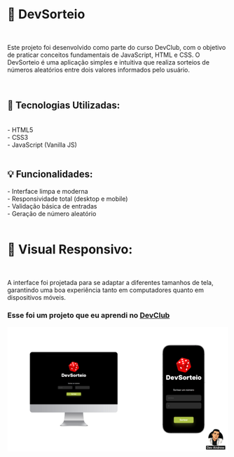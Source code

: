 <h1>🎲 DevSorteio</h1>
<br>
<p>
  Este projeto foi desenvolvido como parte do curso DevClub, com o objetivo de praticar conceitos fundamentais de JavaScript, HTML e CSS. O DevSorteio é uma aplicação simples e intuitiva que realiza sorteios de números aleatórios entre dois valores informados pelo usuário.
</p>
<br>
<h2>🔧 Tecnologias Utilizadas:</h2>
<br>
- HTML5
<br>
- CSS3
<br>
- JavaScript (Vanilla JS)
<br>
<br>
<h2>💡 Funcionalidades:</h2>
- Interface limpa e moderna
<br>
- Responsividade total (desktop e mobile)
<br>
- Validação básica de entradas
<br>
- Geração de número aleatório
<br>
<br>
<h1>📱 Visual Responsivo:</h1>
<br>
<p>A interface foi projetada para se adaptar a diferentes tamanhos de tela, garantindo uma boa experiência tanto em computadores quanto em dispositivos móveis.</p>

<h3>Esse foi um projeto que eu aprendi no <a href="https://rodolfomori.com.br/devclub">DevClub</a></h3>

<img src="https://github.com/andrew-costaa/devsorteio-project/blob/master/assets/DevSorteio.png?raw=true"/>
